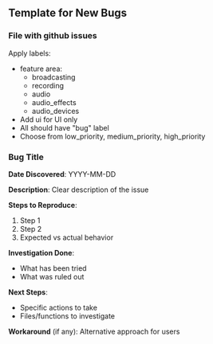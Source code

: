 ## Template for New Bugs

### File with github issues

Apply labels:

- feature area:
  - broadcasting
  - recording
  - audio
  - audio_effects
  - audio_devices
- Add ui for UI only
- All should have "bug" label
- Choose from low_priority, medium_priority, high_priority

### Bug Title

**Date Discovered**: YYYY-MM-DD

**Description**: Clear description of the issue

**Steps to Reproduce**:

1. Step 1
2. Step 2
3. Expected vs actual behavior

**Investigation Done**:

- What has been tried
- What was ruled out

**Next Steps**:

- Specific actions to take
- Files/functions to investigate

**Workaround** (if any): Alternative approach for users
